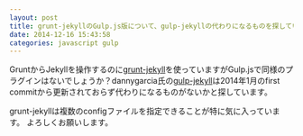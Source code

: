 ```yaml
---
layout: post
title: grunt-jekyllのGulp.js版について、gulp-jekyllの代わりになるものを探しています
date: 2014-12-16 15:43:58
categories: javascript gulp
---
```

<!-- {% raw %} -->
<p>GruntからJekyllを操作するのに<a href="https://github.com/dannygarcia/grunt-jekyll" rel="nofollow">grunt-jekyll</a>を使っていますがGulp.jsで同様のプラグインはないでしょうか？dannygarcia氏の<a href="https://github.com/dannygarcia/gulp-jekyll" rel="nofollow">gulp-jekyll</a>は2014年1月のfirst commitから更新されておらず代わりになるものがないかと探しています。</p>

<p>grunt-jekyllは複数のconfigファイルを指定できることが特に気に入っています。
よろしくお願いします。</p>
<!-- {% endraw %} -->
